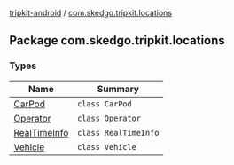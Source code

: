 [tripkit-android](../index.md) / [com.skedgo.tripkit.locations](./index.md)

## Package com.skedgo.tripkit.locations

### Types

| Name | Summary |
|---|---|
| [CarPod](-car-pod/index.md) | `class CarPod` |
| [Operator](-operator/index.md) | `class Operator` |
| [RealTimeInfo](-real-time-info/index.md) | `class RealTimeInfo` |
| [Vehicle](-vehicle/index.md) | `class Vehicle` |
